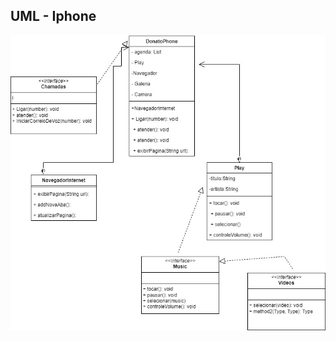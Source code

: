 
## UML - Iphone

![UML - Meu Iphone](https://github.com/DonatoJoao/BootcampSantanderDIO/blob/master/src/assets/DonatoPhone.jpg)
